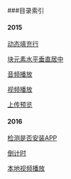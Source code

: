 ###目录索引

#### 2015

<a href="http://slogeor.com/demo/css/autoDisplay.html" target="_blank">动态填充行</a>

<a href="http://slogeor.com/demo/css/centerMiddle.html" target="_blank">块元素水平垂直居中</a>

<a href="http://slogeor.com/demo/js/media/audio/index.html" target="_blank">音频播放</a>

<a href="http://slogeor.com/demo/js/media/video/index.html" target="_blank">视频播放</a>

<a href="http://slogeor.com/demo/js/media/upload/index.html" target="_blank">上传预览</a>

#### 2016

<a href="http://slogeor.com/demo/mixin/check-install-app.html" target="_blank">检测是否安装APP</a>

<a href="http://slogeor.com/demo/js/time/index.html" target="_blank">倒计时</a>

<a href="http://slogeor.com/demo/js/media/videoLocal/index.html" target="_blank">本地视频播放</a>
